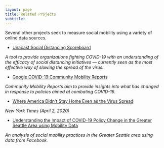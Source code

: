 ```yaml
---
layout: page
title: Related Projects
subtitle: 
---
```



Several other projects seek to measure social mobility using a variety of online data
sources.

- [Unacast Social Distancing Scoreboard](https://www.unacast.com/covid19/social-distancing-scoreboard)

*A tool to provide organizations fighting COVID-19 with an understanding of the efficacy of social distancing initiatives — currently seen as the most effective way of slowing the spread of the virus.*

- [Google COVID-19 Community Mobility Reports](https://www.google.com/covid19/mobility/)

*Community Mobility Reports aim to provide insights into what has changed in response to policies aimed at combating COVID-19.*

- [Where America Didn't Stay Home Even as the Virus Spread](https://www.nytimes.com/interactive/2020/04/02/us/coronavirus-social-distancing.html)

*New York Times (April 2, 2020)*

- [Understanding the Impact of COVID-19 Policy Change
in the Greater Seattle Area using Mobility Data](https://covid.idmod.org/data/Understanding_impact_of_COVID_policy_change_Seattle.pdf)

*An analysis of social mobility practices in the Greater Seattle area using data from Facebook.*